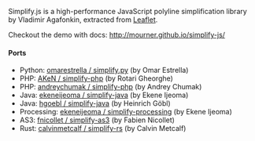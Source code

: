 Simplify.js is a high-performance JavaScript polyline simplification library by Vladimir Agafonkin, extracted from [Leaflet](http://leafletjs.com).

Checkout the demo with docs: http://mourner.github.io/simplify-js/

#### Ports

 * Python: [omarestrella / simplify.py](https://github.com/omarestrella/simplify.py) (by Omar Estrella)
 * PHP: [AKeN / simplify-php](https://github.com/AKeN/simplify-php) (by Rotari Gheorghe)
 * PHP: [andreychumak / simplify-php](https://github.com/andreychumak/simplify-php) (by Andrey Chumak)
 * Java: [ekeneijeoma / simplify-java](https://github.com/ekeneijeoma/simplify-java) (by Ekene Ijeoma)
 * Java: [hgoebl / simplify-java](https://github.com/hgoebl/simplify-java) (by Heinrich Göbl)
 * Processing: [ekeneijeoma / simplify-processing](https://github.com/ekeneijeoma/simplify-processing) (by Ekene Ijeoma)
 * AS3: [fnicollet / simplify-as3](https://github.com/fnicollet/simplify-as3) (by Fabien Nicollet)
 * Rust: [calvinmetcalf / simplify-rs](https://github.com/calvinmetcalf/simplify-rs) (by Calvin Metcalf)
